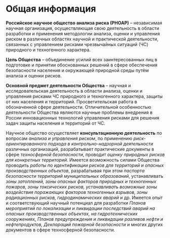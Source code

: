 # Общая информация

**Российское научное общество анализа риска (РНОАР)** – независимая научная организация, осуществляющая свою деятельность в области разработки и применения методологии анализа, оценки и управления риском в различных областях научной и практической деятельности, связанных с управлением рисками чрезвычайных ситуаций (ЧС) природного и техногенного характера.

**Цель Общества** – объединение усилий всех заинтересованных лиц в подготовке и принятии обоснованных решений в сфере обеспечения безопасности населения и окружающей природной среды путём анализа и оценки рисков.

**Основной предмет деятельности Общества** – научная и исследовательская деятельность в области анализа, оценки и управления рисками ЧС природного и техногенного характера, защиты от них населения и территорий. Просветительская работа в обозначенной сфере деятельности.
Отличительной особенностью деятельности Общества являются научные проблемы внедрения в России инновационных технологий управления рисками для решения задач защиты населения и территорий от ЧС.

Научное общество осуществляет **консультационную деятельность** по вопросам *анализа и управления риском*, по применению *риск-ориентированного подхода в контрольно-надзорной деятельности* различных организаций, разрабатывает практические документы в сфере *техносферной безопасности*, проводит *оценку природных рисков для конкретных территорий*. Имеется возможность силами Общества проводить *работы по идентификации рисков для территорий и опасных производственных объектов*, разрабатывая при этом *паспорта безопасности территорий муниципальных образований*, устанавливать *зоны затоплений, зоны опасных факторов природных и техногенных пожаров, зоны токсических рисков, устанавливать возможные зоны воздействия поражающих факторов техногенных взрывов, зоны радиационных рисков, гидродинамических аварий* и др. Имеется опыт и соответствующий научный потенциал для разработки *Планов мероприятий по локализации и ликвидации последствий аварий на опасных производственных объектах, на гидротехнических сооружениях, Планов предупреждения и ликвидации разливов нефти и нефтепродуктов, Деклараций пожарной безопасности* и многих других документов в сфере техносферной безопасности.
